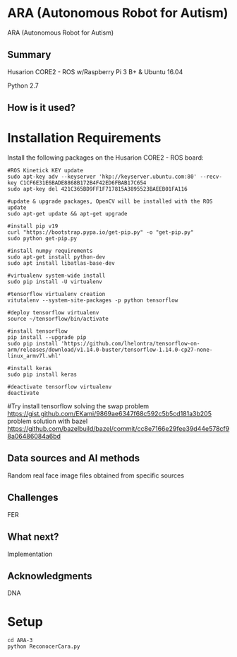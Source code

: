 
<!-- This is the markdown template for the final project of the Building AI course, 
created by Reaktor Innovations and University of Helsinki. 
Copy the template, paste it to your GitHub README and edit! -->

# ARA (Autonomous Robot for Autism)

ARA (Autonomous Robot for Autism)

## Summary

Husarion CORE2 - ROS w/Raspberry Pi 3 B+ & Ubuntu 16.04

Python 2.7


## How is it used?

# Installation Requirements

Install the following packages on the Husarion CORE2 - ROS board:

    #ROS Kinetick KEY update
    sudo apt-key adv --keyserver 'hkp://keyserver.ubuntu.com:80' --recv-key C1CF6E31E6BADE8868B172B4F42ED6FBAB17C654
    sudo apt-key del 421C365BD9FF1F717815A3895523BAEEB01FA116
    
    #update & upgrade packages, OpenCV will be installed with the ROS update
    sudo apt-get update && apt-get upgrade
    
    #install pip v19   
    curl "https://bootstrap.pypa.io/get-pip.py" -o "get-pip.py"
    sudo python get-pip.py
    
    #install numpy requirements
    sudo apt-get install python-dev
    sudo apt install libatlas-base-dev
    
    #virtualenv system-wide install
    sudo pip install -U virtualenv
    
    #tensorflow virtualenv creation
    vitutalenv --system-site-packages -p python tensorflow
    
    #deploy tensorflow virtualenv
    source ~/tensorflow/bin/activate
    
    #install tensorflow
    pip install --upgrade pip
    sudo pip install 'https://github.com/lhelontra/tensorflow-on-arm/releases/download/v1.14.0-buster/tensorflow-1.14.0-cp27-none-linux_armv7l.whl'
    
    #install keras
    sudo pip install keras
    
    #deactivate tensorflow virtualenv
    deactivate

#Try
install tensorflow solving the swap problem
https://gist.github.com/EKami/9869ae6347f68c592c5b5cd181a3b205
problem solution with bazel
https://github.com/bazelbuild/bazel/commit/cc8e7166e29fee39d44e578cf98a06486084a6bd


## Data sources and AI methods
Random real face image files obtained from specific sources

## Challenges

FER

## What next?

Implementation


## Acknowledgments

DNA

# Setup

    cd ARA-3
    python ReconocerCara.py
 
